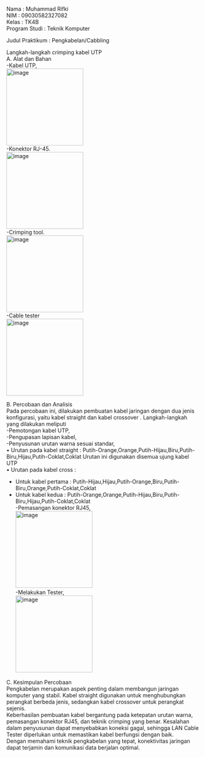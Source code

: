 Nama : Muhammad Rifki<br>
NIM  : 09030582327082<br>
Kelas : TK4B<br>
Program Studi : Teknik Komputer<br>

Judul Praktikum : Pengkabelan/Cabbling<br>

Langkah-langkah crimping kabel UTP<br>
A. Alat dan Bahan<br>
    -Kabel UTP,<br>
<img src="https://github.com/user-attachments/assets/d2e16bcc-27ae-4086-b31b-c7e22a8218ce" alt="image"
width="200"><br>
    -Konektor RJ-45.<br>
<img src="https://github.com/user-attachments/assets/11fa175f-57f1-433b-a193-a312eed2aec5" alt="image"
width="200"><br>
    -Crimping tool.<br>
<img src="https://github.com/user-attachments/assets/56b0009b-283b-4290-a168-54e99cd1ef41" alt="image"
width="200"><br>
    -Cable tester<br>
<img src="https://github.com/user-attachments/assets/6a2c40a8-9390-48cd-9f98-b9533d68ec55" alt="image"
width="200"><br>


B. Percobaan dan Analisis<br>
         Pada percobaan ini, dilakukan pembuatan kabel jaringan dengan dua jenis konfigurasi, yaitu kabel straight dan kabel crossover . 
Langkah-langkah yang dilakukan meliputi<br>
-Pemotongan kabel UTP,<br>
-Pengupasan lapisan kabel,<br> 
-Penyusunan urutan warna sesuai standar,<br>
• Urutan pada kabel straight : Putih-Orange,Orange,Putih-Hijau,Biru,Putih-Biru,Hijau,Putih-Coklat,Coklat Urutan ini digunakan disemua ujung kabel UTP<br>
• Urutan pada kabel cross : <br>
-	Untuk kabel pertama : Putih-Hijau,Hijau,Putih-Orange,Biru,Putih-Biru,Orange,Putih-Coklat,Coklat<br>
-	Untuk kabel kedua : Putih-Orange,Orange,Putih-Hijau,Biru,Putih-Biru,Hijau,Putih-Coklat,Coklat<br>
-Pemasangan konektor RJ45,<br>
<img src="https://github.com/user-attachments/assets/bb033401-7f90-447c-a988-1a8923502e4a" alt="image"
width="200"><br>
-Melakukan Tester,<br>
<img src="https://github.com/user-attachments/assets/970472b7-eed6-4f43-ad0c-62322f2c3a91" alt="image"
width="200"><br>

C. Kesimpulan Percobaan <br>
    Pengkabelan merupakan aspek penting dalam membangun jaringan komputer yang stabil. Kabel straight digunakan untuk menghubungkan perangkat berbeda jenis, sedangkan kabel crossover untuk perangkat sejenis.<br>
    Keberhasilan pembuatan kabel bergantung pada ketepatan urutan warna, pemasangan konektor RJ45, dan teknik crimping yang benar. Kesalahan dalam penyusunan dapat menyebabkan koneksi gagal, sehingga LAN Cable Tester diperlukan untuk memastikan kabel berfungsi dengan baik.<br>
     Dengan memahami teknik pengkabelan yang tepat, konektivitas jaringan dapat terjamin dan komunikasi data berjalan optimal.


    
